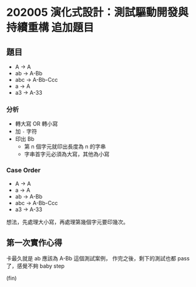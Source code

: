 # 202005 演化式設計：測試驅動開發與持續重構 追加題目

## 題目

- A → A
- ab → A-Bb
- abc → A-Bb-Ccc
- a → A
- a3 → A-33

### 分析
- 轉大寫 OR 轉小寫
- 加 `-` 字符
- 印出 Bb
    - 第 n 個字元就印出長度為 n 的字串
    - 字串首字元必須為大寫，其他為小寫 

### Case Order
- A → A
- a → A
- ab → A-Bb
- abc → A-Bb-Ccc
- a3 → A-33

想法，先處理大小寫，再處理第幾個字元要印幾次。

## 第一次實作心得

卡最久就是 ab 應該為 A-Bb 這個測試案例，
作完之後，剩下的測試也都 pass 了，感覺不夠 baby step

(fin)
 
